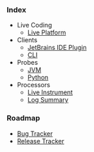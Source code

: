 ### Index
- Live Coding
  - [Live Platform](https://github.com/sourceplusplus/live-platform)
- Clients
  - [JetBrains IDE Plugin](https://github.com/sourceplusplus/interface-jetbrains)
  - [CLI](https://github.com/sourceplusplus/interface-cli)
- Probes
  - [JVM](https://github.com/sourceplusplus/probe-jvm)
  - [Python](https://github.com/sourceplusplus/probe-python)
- Processors
  - [Live Instrument](https://github.com/sourceplusplus/processor-instrument)
  - [Log Summary](https://github.com/sourceplusplus/processor-log-summary)

### Roadmap
- [Bug Tracker](https://github.com/orgs/sourceplusplus/projects/1)
- [Release Tracker](https://github.com/orgs/sourceplusplus/projects/2)

